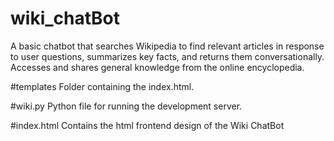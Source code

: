# wiki_chatBot
A basic chatbot that searches Wikipedia to find relevant articles in response to user questions, summarizes key facts, and returns them conversationally. Accesses and shares general knowledge from the online encyclopedia.

#templates
Folder containing the index.html.

#wiki.py
Python file for running the development server.

#index.html
Contains the html frontend design of the Wiki ChatBot
